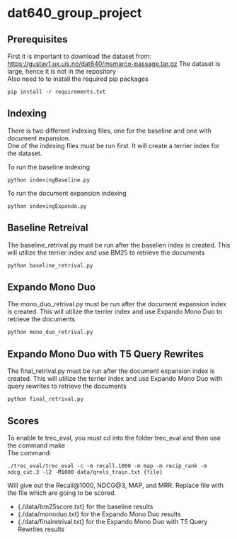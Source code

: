 # dat640_group_project
## Prerequisites
First it is important to download the dataset from: https://gustav1.ux.uis.no/dat640/msmarco-passage.tar.gz
The dataset is large, hence it is not in the repository <br/>
Also need to to install the required pip packages
```shell
pip install -r requirements.txt
```

## Indexing
There is two different indexing files, one for the baseline and one with document expansion.<br>
One of the indexing files must be run first. It will create a terrier index for the dataset.<br>

To run the baseline indexing
```shell
python indexingBaseline.py
```
To run the document expansion indexing
```shell
python indexingExpando.py
```

## Baseline Retreival
The baseline_retrival.py must be run after the baselien index is created. This will utilize the terrier index and use BM25 to retrieve the documents
```shell
python baseline_retrival.py
```

## Expando Mono Duo
The mono_duo_retrival.py must be run after the document expansion index is created. This will utilize the terrier index and use Expando Mono Duo to retrieve the documents
```shell
python mono_duo_retrival.py
```


## Expando Mono Duo with T5 Query Rewrites
The final_retrival.py must be run after the document expansion index is created. This will utilize the terrier index and use Expando Mono Duo with query rewrites to retrieve the documents
```shell
python final_retrival.py
```

## Scores
To enable te trec_eval, you must cd into the folder trec_eval and then use the command make<br />
The command: 
```shell
./trec_eval/trec_eval -c -m recall.1000 -m map -m recip_rank -m ndcg_cut.3 -l2 -M1000 data/qrels_train.txt {file}
```
Will give out the Recall@1000, NDCG@3, MAP, and MRR. Replace file with the file which are going to be scored.
- {./data/bm25score.txt} for the baseline results
- {./data/monoduo.txt} for the Expando Mono Duo results
- {./data/finalretrival.txt} for the Expando Mono Duo with T5 Query Rewrites results
